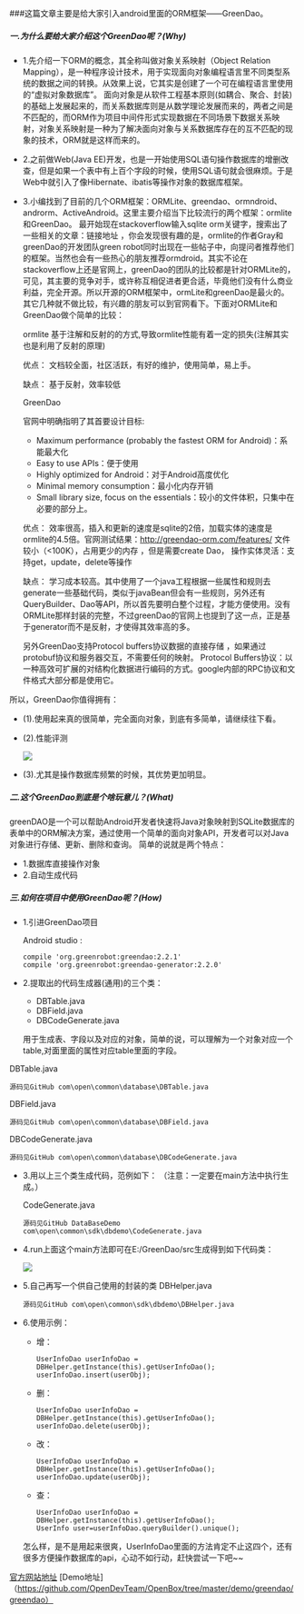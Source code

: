 ###这篇文章主要是给大家引入android里面的ORM框架——GreenDao。

##### 一.为什么要给大家介绍这个GreenDao呢？(Why)
+	1.先介绍一下ORM的概念，其全称叫做对象关系映射（Object Relation Mapping），是一种程序设计技术，用于实现面向对象编程语言里不同类型系统的数据之间的转换。从效果上说，它其实是创建了一个可在编程语言里使用的“虚拟对象数据库”。
面向对象是从软件工程基本原则(如耦合、聚合、封装)的基础上发展起来的，而关系数据库则是从数学理论发展而来的，两者之间是不匹配的，而ORM作为项目中间件形式实现数据在不同场景下数据关系映射，对象关系映射是一种为了解决面向对象与关系数据库存在的互不匹配的现象的技术，ORM就是这样而来的。

+ 
   2.之前做Web(Java EE)开发，也是一开始使用SQL语句操作数据库的增删改查，但是如果一个表中有上百个字段的时候，使用SQL语句就会很麻烦。于是Web中就引入了像Hibernate、ibatis等操作对象的数据库框架。
+   3.小编找到了目前的几个ORM框架：ORMLite、greendao、ormndroid、androrm、ActiveAndroid。这里主要介绍当下比较流行的两个框架：ormlite和GreenDao。
最开始现在stackoverflow输入sqlite orm关键字，搜索出了一些相关的文章：链接地址 ，你会发现很有趣的是，ormlite的作者Gray和greenDao的开发团队green robot同时出现在一些帖子中，向提问者推荐他们的框架。当然也会有一些热心的朋友推荐ormdroid。其实不论在stackoverflow上还是官网上，greenDao的团队的比较都是针对ORMLite的，可见，其主要的竞争对手，或许称互相促进者更合适，毕竟他们没有什么商业利益，完全开源。所以开源的ORM框架中，ormLite和greenDao是最火的。其它几种就不做比较，有兴趣的朋友可以到官网看下。下面对ORMLite和GreenDao做个简单的比较：

	ormlite
基于注解和反射的的方式,导致ormlite性能有着一定的损失(注解其实也是利用了反射的原理)

	优点：
文档较全面，社区活跃，有好的维护，使用简单，易上手。

	缺点：
基于反射，效率较低

	GreenDao

	官网中明确指明了其首要设计目标:
	+	Maximum performance (probably the fastest ORM for Android)：系能最大化
	+	Easy to use APIs：便于使用
	+	Highly optimized for Android：对于Android高度优化
	+	Minimal memory consumption：最小化内存开销
	+	Small library size, focus on the essentials：较小的文件体积，只集中在必要的部分上。

	优点：
效率很高，插入和更新的速度是sqlite的2倍，加载实体的速度是ormlite的4.5倍。官网测试结果：http://greendao-orm.com/features/
文件较小（<100K），占用更少的内存 ，但是需要create Dao，
操作实体灵活：支持get，update，delete等操作

	缺点：
学习成本较高。其中使用了一个java工程根据一些属性和规则去generate一些基础代码，类似于javaBean但会有一些规则，另外还有QueryBuilder、Dao等API，所以首先要明白整个过程，才能方便使用。没有ORMLite那样封装的完整，不过greenDao的官网上也提到了这一点，正是基于generator而不是反射，才使得其效率高的多。

	另外GreenDao支持Protocol buffers协议数据的直接存储 ，如果通过protobuf协议和服务器交互，不需要任何的映射。
Protocol Buffers协议：以一种高效可扩展的对结构化数据进行编码的方式。google内部的RPC协议和文件格式大部分都是使用它。
   
所以，GreenDao你值得拥有：

+	(1).使用起来真的很简单，完全面向对象，到底有多简单，请继续往下看。

*	(2).性能评测
	
	![](http://i.imgur.com/bnyTpeX.png)

*	(3).尤其是操作数据库频繁的时候，其优势更加明显。
#####	二.这个GreenDao到底是个啥玩意儿？(What)
greenDAO是一个可以帮助Android开发者快速将Java对象映射到SQLite数据库的表单中的ORM解决方案，通过使用一个简单的面向对象API，开发者可以对Java对象进行存储、更新、删除和查询。
简单的说就是两个特点：

* 1.数据库直接操作对象
* 2.自动生成代码

##### 三.如何在项目中使用GreenDao呢？(How)

*	1.引进GreenDao项目

 	Android studio :

	    compile 'org.greenrobot:greendao:2.2.1'
	    compile 'org.greenrobot:greendao-generator:2.2.0'

*	2.提取出的代码生成器(通用)的三个类：
	*	DBTable.java 
	*	DBField.java 
	*	DBCodeGenerate.java
		
	用于生成表、字段以及对应的对象，简单的说，可以理解为一个对象对应一个table,对面里面的属性对应table里面的字段。


DBTable.java

	源码见GitHub com\open\common\database\DBTable.java

DBField.java

	源码见GitHub com\open\common\database\DBField.java


DBCodeGenerate.java

	
	源码见GitHub com\open\common\database\DBCodeGenerate.java

*	3.用以上三个类生成代码，范例如下：
（注意：一定要在main方法中执行生成。）

      CodeGenerate.java

		源码见GitHub DataBaseDemo com\open\common\sdk\dbdemo\CodeGenerate.java

*	4.run上面这个main方法即可在E:/GreenDao/src生成得到如下代码类：
	
	![](http://i.imgur.com/0aAnHNl.png)


*	5.自己再写一个供自己使用的封装的类  DBHelper.java
	
		源码见GitHub com\open\common\sdk\dbdemo\DBHelper.java
*	6.使用示例：
	
	*	增：
		
			UserInfoDao userInfoDao = DBHelper.getInstance(this).getUserInfoDao();
		    userInfoDao.insert(userObj);	    
	*	删：
		
            UserInfoDao userInfoDao = DBHelper.getInstance(this).getUserInfoDao();
		    userInfoDao.delete(userObj);
	*	改：
			
			UserInfoDao userInfoDao = DBHelper.getInstance(this).getUserInfoDao();
			userInfoDao.update(userObj);
	*	查：
		
		    UserInfoDao userInfoDao = DBHelper.getInstance(this).getUserInfoDao();
			UserInfo user=userInfoDao.queryBuilder().unique(); 

       怎么样，是不是用起来很爽，UserInfoDao里面的方法肯定不止这四个，还有很多方便操作数据库的api，心动不如行动，赶快尝试一下吧~~

[官方网站地址](http://greenrobot.org/greendao/)
[Demo地址]（https://github.com/OpenDevTeam/OpenBox/tree/master/demo/greendao/greendao）
